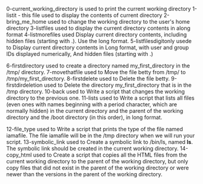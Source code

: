 0-current_working_directory is used to print the current working directory
1-listit - this file used to display the contents of current directory
2-bring_me_home used to change the working directory to the user's home directory
3-listfiles used to display the current directory contents in along format
4-listmorefiles used Display current directory contents, including hidden files (starting with .). Use the long format.
5-listfilesdigitonly usede to Display current directory contents in Long format, with user and group IDs displayed numerically, And hidden files (starting with .)

6-firstdirectory used to create a directory named my_first_directory in the /tmp/ directory.
7-movethatfile used to Move the file betty from /tmp/ to /tmp/my_first_directory.
8-firstdelete used to Delete the file betty.
9-firstdirdeletion used to Delete the directory my_first_directory that is in the /tmp directory.
10-back used to Write a script that changes the working directory to the previous one.
11-lists used to Write a script that lists all files (even ones with names beginning with a period character, which are normally hidden) in the current directory and the parent of the working directory and the /boot directory (in this order), in long format.

12-file_type used to Write a script that prints the type of the file named iamafile. The file iamafile will be in the /tmp directory when we will run your script.
13-symbolic_link used to Create a symbolic link to /bin/ls, named __ls__. The symbolic link should be created in the current working directory.
14-copy_html used to Create a script that copies all the HTML files from the current working directory to the parent of the working directory, but only copy files that did not exist in the parent of the working directory or were newer than the versions in the parent of the working directory.